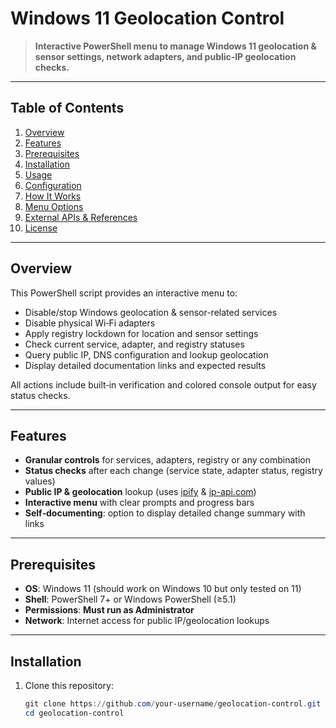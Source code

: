 # Windows 11 Geolocation Control

> **Interactive PowerShell menu to manage Windows 11 geolocation & sensor settings, network adapters, and public‑IP geolocation checks.**

---

## Table of Contents

1. [Overview](#overview)  
2. [Features](#features)  
3. [Prerequisites](#prerequisites)  
4. [Installation](#installation)  
5. [Usage](#usage)  
6. [Configuration](#configuration)  
7. [How It Works](#how-it-works)  
8. [Menu Options](#menu-options)  
9. [External APIs & References](#external-apis--references)  
10. [License](#license)  

---

## Overview

This PowerShell script provides an interactive menu to:

- Disable/stop Windows geolocation & sensor-related services  
- Disable physical Wi‑Fi adapters  
- Apply registry lockdown for location and sensor settings  
- Check current service, adapter, and registry statuses  
- Query public IP, DNS configuration and lookup geolocation  
- Display detailed documentation links and expected results  

All actions include built‑in verification and colored console output for easy status checks.

---

## Features

- **Granular controls** for services, adapters, registry or any combination  
- **Status checks** after each change (service state, adapter status, registry values)  
- **Public IP & geolocation** lookup (uses [ipify](https://www.ipify.org/) & [ip-api.com](http://ip-api.com))  
- **Interactive menu** with clear prompts and progress bars  
- **Self‑documenting**: option to display detailed change summary with links  

---

## Prerequisites

- **OS**: Windows 11 (should work on Windows 10 but only tested on 11)  
- **Shell**: PowerShell 7+ or Windows PowerShell (≥5.1)  
- **Permissions**: **Must run as Administrator**  
- **Network**: Internet access for public IP/geolocation lookups  

---

## Installation

1. Clone this repository:
   ```powershell
   git clone https://github.com/your‑username/geolocation-control.git
   cd geolocation-control
